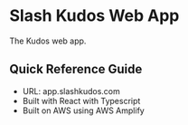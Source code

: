 # Slash Kudos Web App

The Kudos web app.

## Quick Reference Guide

- URL: app.slashkudos.com
- Built with React with Typescript
- Built on AWS using AWS Amplify
